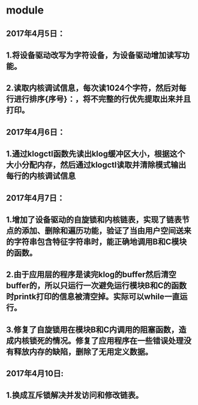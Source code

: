 # module
## 2017年4月5日：
## 1.将设备驱动改写为字符设备，为设备驱动增加读写功能。
## 2.读取内核调试信息，每次读1024个字符，然后对每行进行排序{序号}：，将不完整的行优先提取出来并且打印。
## 2017年4月6日：
## 1.通过klogctl函数先读出klog缓冲区大小，根据这个大小分配内存，然后通过klogctl读取并清除模式输出每行的内核调试信息
## 2017年4月7日：
## 1.增加了设备驱动的自旋锁和内核链表，实现了链表节点的添加、删除和遍历功能，验证了当由用户空间送来的字符串包含特征字符串时，能正确地调用B和C模块的函数。
## 2.由于应用层的程序是读完klog的buffer然后清空buffer的，所以只运行一次避免运行模块B和C的函数时printk打印的信息被清空掉。实际可以while一直运行。
## 3.修复了自旋锁用在模块B和C内调用的阻塞函数，造成内核锁死的情况。修复了应用程序在一些错误处理没有释放内存的缺陷，删除了无用定义数据。
## 2017年4月10日:
## 1.换成互斥锁解决并发访问和修改链表。
##
